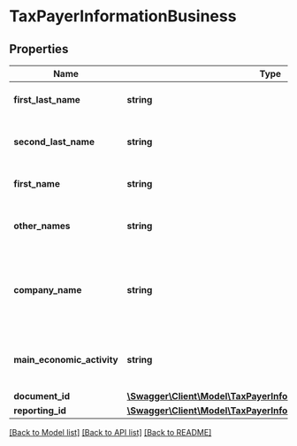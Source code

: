 # TaxPayerInformationBusiness

## Properties
Name | Type | Description | Notes
------------ | ------------- | ------------- | -------------
**first_last_name** | **string** | The tax payer&#x27;s first last name. | 
**second_last_name** | **string** | The tax payer&#x27;s second last name. | 
**first_name** | **string** | The tax payer&#x27;s first name. | 
**other_names** | **string** | Additional names of the tax payer. | 
**company_name** | **string** | The name of the company, as registered at the institution. | 
**main_economic_activity** | **string** | The main economic activity the tax payer is involved in. | 
**document_id** | [**\Swagger\Client\Model\TaxPayerInformationBusinessDocumentId**](TaxPayerInformationBusinessDocumentId.md) |  | 
**reporting_id** | [**\Swagger\Client\Model\TaxPayerInformationIndividualReportingId**](TaxPayerInformationIndividualReportingId.md) |  | 

[[Back to Model list]](../../README.md#documentation-for-models) [[Back to API list]](../../README.md#documentation-for-api-endpoints) [[Back to README]](../../README.md)

